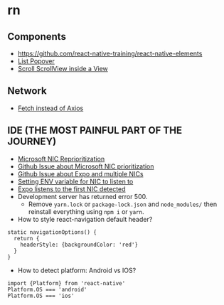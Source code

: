 # rn

## Components
* https://github.com/react-native-training/react-native-elements
* [List Popover](https://github.com/bulenttastan/react-native-list-popover)
* [Scroll ScrollView inside a View](https://stackoverflow.com/a/38137781/6630464)

## Network
* [Fetch instead of Axios](https://www.udemy.com/the-complete-react-native-and-redux-course/learn/v4/questions/1924782)

## IDE (THE MOST PAINFUL PART OF THE JOURNEY)
* [Microsoft NIC Reprioritization](https://answers.microsoft.com/en-us/windows/forum/windows_10-networking/adapter-priority-setting-unavailable-in-windows-10/d2b63caa-e77c-4b46-88b5-eeeaee00c306?auth=1)
* [Github Issue about Microsoft NIC prioritization](https://github.com/react-community/create-react-native-app/issues/60#issuecomment-287081523)
* [Github Issue about Expo and multiple NICs](https://github.com/react-community/create-react-native-app/issues/81)
* [Setting ENV variable for NIC to listen to](https://github.com/react-community/create-react-native-app/blob/d01ddabb634532200629c6d17f920eb856fa6416/react-native-scripts/template/README.md#configuring-packager-ip-address)
* [Expo listens to the first NIC detected](https://github.com/react-community/create-react-native-app/issues/264#issuecomment-309525762)
* Development server has returned error 500.
    * Remove `yarn.lock` or `package-lock.json` and `node_modules/` then reinstall everything using `npm i` or `yarn`.
* How to style react-navigation default header?
```
static navigationOptions() {
  return {
    headerStyle: {backgroundColor: 'red'}
  }
}
```
* How to detect platform: Android vs IOS?
```
import {Platform} from 'react-native'
Platform.OS === 'android'
Platform.OS === 'ios'
```
